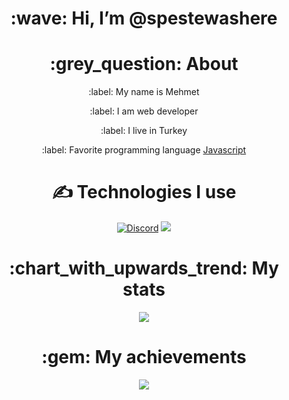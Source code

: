 <div align="center">
<h1> :wave: Hi, I’m @spestewashere </h1>
  
<h1> :grey_question: About </h1>
  <p> :label: My name is Mehmet </p>
  <p> :label: I am web developer </p>
  <p> :label: I live in Turkey </p>
  <p> :label: Favorite programming language <a href="https://tr.wikipedia.org/wiki/JavaScript"> Javascript </a> </p>


<h1> ✍ Technologies I use </h1>

[![Discord](https://lanyard-profile-readme.vercel.app/api/949621923346796594?hideDiscrim=true)](https://discord.com/users/949621923346796594)
<img src="https://skillicons.dev/icons?i=js,ts,cs,react,nodejs,mongodb,html,css,vscode,atom,discord&theme=dark" />

<h1> :chart_with_upwards_trend: My stats </h1>
<img src="https://github-readme-stats.vercel.app/api?username=Spestez&show_icons=true&theme=dark" />

<h1> :gem: My achievements </h1>
<img src="https://github-profile-trophy.vercel.app/?username=Spestez&theme=onedark" />

